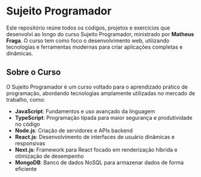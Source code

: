 # Sujeito Programador
Este repositório reúne todos os códigos, projetos e exercícios que desenvolvi ao longo do curso Sujeito Programador, ministrado por **Matheus Fraga**. O curso tem como foco o desenvolvimento web, utilizando tecnologias e ferramentas modernas para criar aplicações completas e dinâmicas.

## Sobre o Curso
O Sujeito Programador é um curso voltado para o aprendizado prático de programação, abordando tecnologias amplamente utilizadas no mercado de trabalho, como:
- **JavaScript**: Fundamentos e uso avançado da linguagem
- **TypeScript**: Programação tipada para maior segurança e produtividade no código
- **Node.js**: Criação de servidores e APIs backend
- **React.js**: Desenvolvimento de interfaces de usuário dinâmicas e responsivas
- **Next.js**: Framework para React focado em renderização híbrida e otimização de desempenho
- **MongoDB**: Banco de dados NoSQL para armazenar dados de forma eficiente
